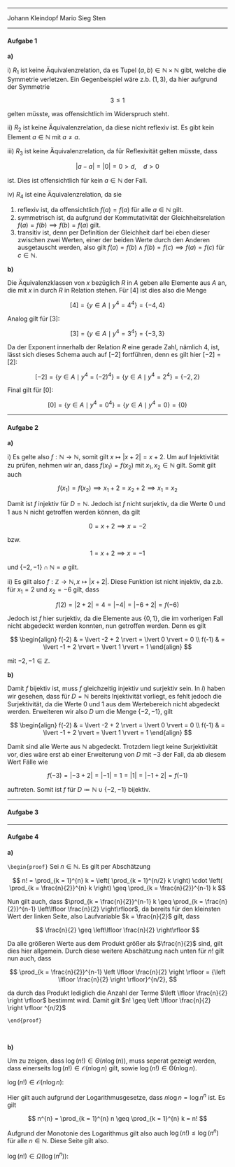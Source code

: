 ***
Johann Kleindopf
Mario Sieg
Sten
***

#### Aufgabe 1

**a)**

i)
$R_{1}$ ist keine Äquivalenzrelation, da es Tupel $(a,b) \in \mathbb{N} \times \mathbb{N}$ gibt, welche die Symmetrie verletzen. Ein Gegenbeispiel wäre z.b. $(1,3)$, da hier aufgrund der Symmetrie

$$
3 \leq 1
$$

gelten müsste, was offensichtlich im Widerspruch steht.

ii)
$R_{2}$ ist keine Äquivalenzrelation, da diese nicht reflexiv ist. Es gibt kein Element $a \in \mathbb{N}$ mit $a \neq a$.

iii)
$R_{3}$ ist keine Äquivalenzrelation, da für Reflexivität gelten müsste, dass

$$
\lvert a - a \rvert = \lvert 0 \rvert = 0 > d, \quad d > 0
$$

ist. Dies ist offensichtlich für kein $a \in \mathbb{N}$ der Fall.

iv)
$R_{4}$ ist eine Äquivalenzrelation, da sie

1. reflexiv ist, da offensichtlich $f(a) = f(a)$ für alle $a \in \mathbb{N}$ gilt.
2. symmetrisch ist, da aufgrund der Kommutativität der Gleichheitsrelation $f(a) = f(b) \implies f(b) = f(a)$ gilt.
3. transitiv ist, denn per Definition der Gleichheit darf bei eben dieser zwischen zwei Werten, einer der beiden Werte durch den Anderen ausgetauscht werden, also gilt $f(a) = f(b) \wedge f(b) = f(c) \implies f(a) = f(c)$ für $c \in \mathbb{N}$.

**b)**

Die Äquivalenzklassen von $x$ bezüglich $R$ in $A$ geben alle Elemente aus $A$ an, die mit $x$ in durch $R$ in Relation stehen. Für $[4]$ ist dies also die Menge

$$
[4] = \{ y \in A \mid y^{4} = 4^{4} \} = \{ -4, 4 \}
$$

Analog gilt für $[3]$:

$$
[3] = \{ y \in A \mid y^{4} = 3^{4} \} = \{ -3, 3 \}
$$

Da der Exponent innerhalb der Relation $R$ eine gerade Zahl, nämlich 4, ist, lässt sich dieses Schema auch auf $[-2]$ fortführen, denn es gilt hier $[-2] = [2]$:

$$
[-2] = \{ y \in A \mid y^{4} = (-2)^{4} \} = \{ y \in A \mid y^{4} = 2^{4} \} = \{ -2, 2 \}
$$

Final gilt für $[0]$:

$$
[0] = \{ y \in A \mid y^{4} = 0^{4} \} = \{ y \in A \mid y^{4} = 0 \} = \{ 0 \}
$$

***

#### Aufgabe 2

**a)**

i)
Es gelte also $f: \mathbb{N} \to \mathbb{N}$, somit gilt $x \mapsto \lvert x + 2 \rvert = x + 2$. Um auf Injektivität zu prüfen, nehmen wir an, dass $f(x_{1}) = f(x_{2})$ mit $x_{1},x_{2} \in \mathbb{N}$ gilt. Somit gilt auch

$$
f(x_{1}) = f(x_{2}) \implies x_{1} + 2 = x_{2} + 2 \implies x_{1} = x_{2}
$$

Damit ist $f$ injektiv für $D = \mathbb{N}$. Jedoch ist $f$ nicht surjektiv, da die Werte $0$ und $1$ aus $\mathbb{N}$ nicht getroffen werden können, da gilt

$$
0 = x + 2 \implies x = -2
$$

bzw.

$$
1 = x + 2 \implies x = -1
$$

und $\{ -2, -1 \} \cap \mathbb{N} = \varnothing$ gilt.

ii)
Es gilt also $f: \mathbb{Z} \to \mathbb{N}, x \mapsto \lvert x + 2 \rvert$. Diese Funktion ist nicht injektiv, da z.b. für $x_{1} = 2$ und $x_{2} = -6$ gilt, dass

$$
f(2) = \lvert 2 + 2 \rvert = 4 = \lvert -4 \rvert = \lvert -6 + 2 \rvert = f(-6)
$$

Jedoch ist $f$ hier surjektiv, da die Elemente aus $\{ 0,1 \}$, die im vorherigen Fall nicht abgedeckt werden konnten, nun getroffen werden. Denn es gilt

$$
\begin{align}
f(-2) & = \lvert -2 + 2 \rvert = \lvert 0 \rvert = 0 \\
f(-1) & = \lvert -1 + 2 \rvert = \lvert 1 \rvert = 1
\end{align}
$$

mit $-2, -1 \in \mathbb{Z}$.

**b)**

Damit $f$ bijektiv ist, muss $f$ gleichzeitig injektiv und surjektiv sein. In $i)$ haben wir gesehen, dass für $D = \mathbb{N}$ bereits Injektivität vorliegt, es fehlt jedoch die Surjektivität, da die Werte $0$ und $1$ aus dem Wertebereich nicht abgedeckt werden. Erweiteren wir also $D$ um die Menge $\{ -2, -1 \}$, gilt

$$
\begin{align}
f(-2) & = \lvert -2 + 2 \rvert = \lvert 0 \rvert = 0 \\
f(-1) & = \lvert -1 + 2 \rvert = \lvert 1 \rvert = 1
\end{align}
$$

Damit sind alle Werte aus $\mathbb{N}$ abgedeckt. Trotzdem liegt keine Surjektivität vor, dies wäre erst ab einer Erweiterung von $D$ mit $-3$ der Fall, da ab diesem Wert Fälle wie

$$
f(-3) = \lvert -3 + 2 \rvert = \lvert -1 \rvert = 1 = \lvert 1 \rvert = \lvert -1 + 2 \rvert = f(-1)
$$

auftreten. Somit ist $f$ für $D \coloneqq \mathbb{N} \cup \{ -2, -1 \}$ bijektiv.

***

#### Aufgabe 3

***

#### Aufgabe 4

**a)**

`\begin{proof}`
Sei $n \in \mathbb{N}$. Es gilt per Abschätzung

$$
n! = \prod_{k = 1}^{n} k = \left( \prod_{k = 1}^{n/2} k \right) \cdot \left( \prod_{k = \frac{n}{2}}^{n} k \right) \geq \prod_{k = \frac{n}{2}}^{n-1} k
$$

Nun gilt auch, dass $\prod_{k = \frac{n}{2}}^{n-1} k \geq \prod_{k = \frac{n}{2}}^{n-1} \left\lfloor \frac{n}{2} \right\rfloor$, da bereits für den kleinsten Wert der linken Seite, also Laufvariable $k = \frac{n}{2}$ gilt, dass

$$
\frac{n}{2} \geq \left\lfloor \frac{n}{2} \right\rfloor
$$

Da alle größeren Werte aus dem Produkt größer als $\frac{n}{2}$ sind, gilt dies hier allgemein. Durch diese weitere Abschätzung nach unten für $n!$ gilt nun auch, dass

$$
\prod_{k = \frac{n}{2}}^{n-1} \left \lfloor \frac{n}{2} \right \rfloor = {\left \lfloor \frac{n}{2} \right \rfloor}^{n/2},
$$ 

da durch das Produkt lediglich die Anzahl der Terme $\left \lfloor \frac{n}{2} \right \rfloor$ bestimmt wird. Damit gilt $n! \geq \left \lfloor \frac{n}{2} \right \rfloor ^{n/2}$

`\end{proof}`

<br> 

**b)**

Um zu zeigen, dass $\log (n!) \in \Theta(n \log (n))$, muss seperat gezeigt werden, dass einerseits $\log (n!) \in \mathcal{O} (n \log n)$ gilt, sowie $\log (n!) \in \mathcal{\Theta} (n \log n)$.

$\log (n!) \in \mathcal{O} (n \log n)$:

Hier gilt auch aufgrund der Logarithmusgesetze, dass $n \log n = \log n^{n}$ ist. Es gilt

$$
n^{n} = \prod_{k = 1}^{n} n \geq \prod_{k = 1}^{n} k = n!
$$

Aufgrund der Monotonie des Logarithmus gilt also auch $\log (n!) \leq \log (n^{n})$ für alle $n \in \mathbb{N}$. Diese Seite gilt also.

$\log (n!) \in \Omega  (\log(n^{n}))$:

